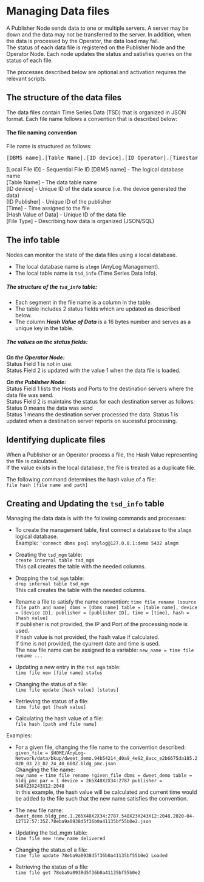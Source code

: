 # Managing Data files

A Publisher Node sends data to one or multiple servers. A server may be down and the data may not be transferred to the server. In addition, when the data is processed by the Operator, the data load may fail.  
The status of each data file is registered on the Publisher Node and the Operator Node. Each node updates the status and satisfies queries on the status of each file.

The processes described below are optional and activation requires the relevant scripts.
  
## The structure of the data files 
The data files contain Time Series Data (TSD) that is organized in JSON format.
Each file name follows a convention that is described below:

#### The file naming convention

File name is structured as follows:
<pre>
[DBMS name].[Table Name].[ID device].[ID Operator].[Timestamp].[Hash Value of Data].[File Type]
</pre>
[Local File ID] - Sequential File ID
[DBMS name] - The logical database name      
[Table Name] - The data table name    
[ID device] - Unique ID of the data source (i.e. the device generated the data)    
[ID Publisher] - Unique ID of the publisher  
[Time] - Time assigned to the file    
[Hash Value of Data] - Unique ID of the data file  
[File Type] - Describing how data is organized (JSON/SQL)  

## The info table

Nodes can monitor the state of the data files using a local database.
* The local database name is ```almgm``` (AnyLog Management).
* The local table name is ```tsd_info``` (Time Series Data Info).

##### The structure of the ```tsd_info``` table:

* Each segment in the file name is a column in the table.
* The table includes 2 status fields which are updated as described below.
* The column ***Hash Value of Data*** is a 16 bytes number and serves as a unique key in the table.

##### The values on the status fields:

***On the Operator Node:***  
Status Field 1 is not in use.  
Status Field 2 is updated with the value 1 when the data file is loaded.

***On the Publisher Node:***  
Status Field 1 lists the Hosts and Ports to the destination servers where the data file was send.  
Status Field 2 is maintains the status for each destination server as follows:
Status 0 means the data was send  
Status 1 means the destination server processed the data. Status 1 is updated when a destination server reports on sucessful processing.

## Identifying duplicate files

When a Publisher or an Operator process a file, the Hash Value representing the file is calculated.  
If the value exists in the local database, the file is treated as a duplicate file.

The following command determines the hash value of a file:  
```file hash [file name and path]```

## Creating and Updating the ```tsd_info``` table

Managing the data data is with the following commands and processes:

* To create the management table, first connect a database to the ```almgm``` logical database.  
Example: ```'connect dbms psql anylog@127.0.0.1:demo 5432 almgm```

* Creating the ```tsd_mgm``` table:  
```create internal table tsd_mgm```  
This call creates the table with the needed columns.

* Dropping the ```tsd_mgm``` table:  
```drop internal table tsd_mgm```  
This call creates the table with the needed columns.

* Rename a file to satisfy the name convention:
```time file rename [source file path and name] dbms = [dbms name] table = [table name], device = [device ID], publisher = [publisher ID], time = [time], hash = [hash value]```  
If publisher is not provided, the IP and Port of the processing node is used.    
If hash value is not provided, the hash value if calculated.  
If time is not provided, the cyurrent date and time is used.    
The new file name can be assigned to a variable: ```new_name = time file rename ...```  

* Updating a new entry in the ```tsd_mgm``` table:   
```time file new [file name] status```

* Changing the status of a file:  
```time file update [hash value] [status]```

* Retrieving the status of a file:  
```time file get [hash value]```

* Calculating the hash value of a file:  
```file hash [path and file name]```
  
Examples:  

* For a given file, changing the file name to the convention described:  
```given_file = $HOME/AnyLog-Network/data/bkup/dweet_demo.94b54214_d0a9_4e92_8acc_e2b6675da185.2020_03_23_02_24_40_600Z.bldg_pmc.json```  
Changing the file name:  
```new_name = time file rename !given_file dbms = dweet_demo table = bldg_pmc par = 1 device = 265X48X2X34:2787 publisher = 548X23X243X12:2048```  
In this example, the hash value will be calculated and current time would be added to the file such that the new name satisfies the convention.  

* The new file name:  
```dweet_demo.bldg_pmc.1.265X48X2X34:2787.548X23X243X12:2048.2020-04-12T12:57:35Z.78eba9a0938d5f36b0a41135bf55b0e2.json```

* Updating the tsd_mgm table:  
```time file new !new_name delivered```

* Changing the status of a file:  
```time file update 78eba9a0938d5f36b0a41135bf55b0e2 Loaded```

* Retrieving the status of a file:  
```time file get 78eba9a0938d5f36b0a41135bf55b0e2```


